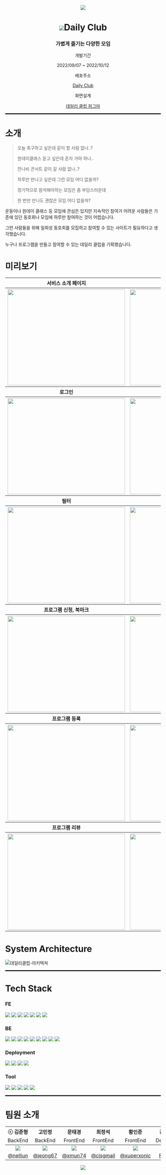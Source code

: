 <div align = center>
  <img src="https://capsule-render.vercel.app/api?type=waving&color=ff5100&height=300&section=header&text=Daily%20Club&fontSize=90&fontColor=fff" />
  <h1><img src="https://user-images.githubusercontent.com/67827456/194221057-51fe063c-4fa9-4d1c-82cd-69e29e209bc6.png">Daily Club</h1>
  <h3>가볍게 즐기는 다양한 모임</h3>
  <div>
    <p>개발기간</p>
    <p>2022/09/07 ~ 2022/10/12</p>
    <p>배포주소</p>
    <p><a href = "http://stackoverflow-bucket-codestates-5.s3-website.ap-northeast-2.amazonaws.com/">Daily Club</a></p>
    <p>화면설계</p>
    <p><a href = "https://www.figma.com/file/PhKVqtKmKgQRNA15qba5Iw/Untitled?node-id=275%3A630">데일리 클럽 피그마</a></p>
  </div>
</div>
  <hr style="border: solid 1px black;">
<div>
  <h1>소개</h1>
  <blockquote><p>오늘 축구하고 싶은데 같이 할 사람 없나..?</p>
  <p>원데이클래스 듣고 싶은데 혼자 가야 하나..</p>
  <p>잔나비 콘서트 같이 갈 사람 없나..?</p>
  <p>하루만 만나고 싶은데 그런 모임 어디 없을까?</p>
  <p>정기적으로 참석해야하는 모임은 좀 부담스러운데</p>
  <p>한 번만 만나도 괜찮은 모임 어디 없을까?</p></blockquote>
  <p>운동이나 원데이 클래스 등 모임에 관심은 있지만 지속적인 참여가 어려운 사람들은 기존에 있던 동호회나 모임에 하루만 참여하는 것이 어렵습니다.</p>
  <p>그런 사람들을 위해 일회성 동호회를 모집하고 참여할 수 있는 사이트가 필요하다고 생각했습니다.</p>
  <p>누구나 프로그램을 만들고 참여할 수 있는 데일리 클럽을 기획했습니다.</p>
  <h1>미리보기</h1>
  <table>
    <thead>
      <th>서비스 소개 페이지</th>
      <th>회원가입</th>
    </thead>
    <tr align="center">
      <th width = 500><img src = "https://user-images.githubusercontent.com/67827456/194467151-b8adc18d-af82-4c3f-8e80-35aff8a9cd9f.gif" width = 380 height = 310 /> 
      </th>
      <th width = 500><img src = "https://user-images.githubusercontent.com/67827456/194467098-2f603630-77bd-40ec-8710-26b507430c4b.gif" width = 380 height = 310 /> 
      </th>
    </tr>
    <thead>
      <th>로그인</th>
      <th>로그아웃</th>
    </thead>
    <tr align="center">
      <th width = 500><img src = "https://user-images.githubusercontent.com/67827456/194459995-00e84bac-17dc-404e-81d9-844f0e3fae78.gif" width = 380 height = 310 />         </th>
      <th width = 500><img src = "https://user-images.githubusercontent.com/67827456/194465958-20cdfa13-ce07-4d5e-92fd-6e9b71c281f7.gif" width = 380 height = 310 />         </th>
    </tr>
    <thead>
     <th>필터</th>
     <th>검색</th>
    </thead>
    <tr align="center">
     <th width = 500><img src = "https://user-images.githubusercontent.com/67827456/194466361-e73d15b2-c8a0-46f6-bc15-d7727ab11c1f.gif" width = 380 height = 310 />          </th>
     <th width = 500><img src = "https://user-images.githubusercontent.com/67827456/194466356-b8387bd9-259a-413f-b781-95bf3ce2563f.gif" width = 380 height = 310 />          </th>
    </tr>
    <thead>
  <th>프로그램 신청, 북마크</th>
  <th>프로그램 신청 최소 친절도</th>
 </thead>
    <tr align="center">
      <th width = 500><img src = "https://user-images.githubusercontent.com/67827456/194461263-b25166ba-19c0-45e4-9319-ee95048be57a.gif" width = 380 height = 310 /></th>
      <th width = 500><img src = "https://user-images.githubusercontent.com/67827456/194461265-d95ed947-218e-4b4c-9036-535b2d74d814.gif" width = 380 height = 310 /></th>
    </tr>
  <thead>
  <th>프로그램 등록</th>
  <th>프로그램 수정/삭제</th>
 </thead>
    <tr align="center">
      <th width = 500><img src = "https://user-images.githubusercontent.com/67827456/194460000-ce0a03c0-37fc-4213-b640-b1fbf6d79b88.gif" width = 380 height = 310 /></th>
      <th width = 500><img src = "https://user-images.githubusercontent.com/67827456/194460003-c8123e77-0f4d-44fe-a110-e61c01fe68c3.gif" width = 380 height = 310 /></th>
    </tr>
  <thead>
  <th>프로그램 리뷰</th>
  <th>프로필 수정</th>
 </thead>
    <tr align="center">
      <th width = 500><img src = "https://user-images.githubusercontent.com/67827456/194461259-2334c8b7-a9b6-40c9-9c97-37806049f528.gif" width = 380 height = 310 /></th>
      <th width = 500><img src = "https://user-images.githubusercontent.com/67827456/194466161-5bba38c7-ba35-4b84-ad03-4d1a26c73e69.gif" width = 380 height = 310 /></th>
    </tr>
  </table>
  
  # System Architecture
  ![데일리클럽-아키텍쳐](https://user-images.githubusercontent.com/77045939/194706673-13120051-210a-4fb0-9bd8-1dc7f6dd72ca.png)
 <br />
 
  <hr style="border: solid 1px black;">
  <h1>Tech Stack</h1>
  <div>
    <h3>FE</h3>
      <img src="https://img.shields.io/badge/TypeScript-3178C6?style=for-the-badge&logo=TypeScript&logoColor=white"/>
      <img src="https://img.shields.io/badge/React-000000?style=for-the-badge&logo=React&logoColor=61DAFB"/>
      <img src="https://img.shields.io/badge/React Router-CA4245?style=for-the-badge&logo=React Router&logoColor=white"/>
      <img src="https://img.shields.io/badge/Redux Toolkit-764ABC?style=for-the-badge&logo=Redux&logoColor=white"/>
      <img src="https://img.shields.io/badge/Axios-5A29E4?style=for-the-badge&logo=Axios&logoColor=white"/>
      <img src="https://img.shields.io/badge/styled－components-DB7093?style=for-the-badge&logo=styled-components&logoColor=white"/>
      <img src="https://img.shields.io/badge/Prettier-F7B93E?style=for-the-badge&logo=Prettier&logoColor=000000"/>
  </div>
  <div>
    <h3>BE</h3>
    <img src="https://img.shields.io/badge/JAVA-007396?style=for-the-badge&logo=Java&logoColor=white">
    <img src="https://img.shields.io/badge/Spring-6DB33F?style=for-the-badge&logo=Spring&logoColor=white">
    <img src="https://img.shields.io/badge/Spring Boot-6DB33F?style=for-the-badge&logo=Spring Boot&logoColor=white">
    <img src="https://img.shields.io/badge/Spring Data JPA-6DB33F?style=for-the-badge&logo=&logoColor=white">
    <img src="https://img.shields.io/badge/Spring Security-6DB33F?style=for-the-badge&logo=Spring Security&logoColor=white">
    <img src="https://img.shields.io/badge/JSON Web Tokens-000000?style=for-the-badge&logo=JSON Web Tokens&logoColor=white">
    <img src="https://img.shields.io/badge/MySQL-4479A1?style=for-the-badge&logo=MySQL&logoColor=white">
    <img src="https://img.shields.io/badge/Querydsl-0769AD?style=for-the-badge&logo=Querydsl&logoColor=white">
    <img src="https://img.shields.io/badge/Swagger-85EA2D?style=for-the-badge&logo=Swagger&logoColor=black">
  </div>
  <div>
    <h3>Deployment</h3>
      <img src="https://img.shields.io/badge/Amazon AWS-232F3E?style=for-the-badge&logo=AmazonAWS&logoColor=white"/>
      <img src="https://img.shields.io/badge/Amazon S3-569A31?style=for-the-badge&logo=AmazonS3&logoColor=white"/>
      <img src="https://img.shields.io/badge/Amazon EC2-FF9900?style=for-the-badge&logo=Amazon EC2&logoColor=white"/>
      <img src="https://img.shields.io/badge/Amazon RDS-527FFF?style=for-the-badge&logo=Amazon RDS&logoColor=white"/>
  </div>
  <div>
    <h3>Tool</h3>
      <img src="https://img.shields.io/badge/Slack-4A154B?style=for-the-badge&logo=Slack&logoColor=white"/>
      <img src="https://img.shields.io/badge/Notion-000000?style=for-the-badge&logo=Notion&logoColor=white"/>
      <img src="https://img.shields.io/badge/Figma-F24E1E?style=for-the-badge&logo=Figma&logoColor=white"/>
      <img src="https://img.shields.io/badge/Git-F05032?style=for-the-badge&logo=Git&logoColor=white"/>
      <img src="https://img.shields.io/badge/GitHub-181717?style=for-the-badge&logo=GitHub&logoColor=white"/>
  </div>
  <hr style="border: solid 1px black;">
  <h1>팀원 소개</h1>
  <div align = center>
    <table>
    <thead >
      <tr align="center">
        <th width = 200>ⓒ 김준형</th>
        <th width = 200>고민정</th>
        <th width = 200>문태경</th>
        <th width = 200>최정석</th>
        <th width = 200>황인준</th>
        <th width = 200>김유현</th>
      </tr>
      <tr align="center">
        <td>BackEnd</td>
        <td>BackEnd</td>
        <td>FrontEnd</td>
        <td>FrontEnd</td>
        <td>FrontEnd</td>
        <td>Designer</td>
      </tr>
    <tbody>
      <tr align="center">
        <td><img src="https://user-images.githubusercontent.com/67827456/194477188-800cef98-f184-464e-a0d6-81071361e9e2.png"/></td>
        <td><img src="https://user-images.githubusercontent.com/67827456/194483502-dbcabfb2-6190-45db-9594-4d8084dd6610.png"/></td>
        <td><img src="https://user-images.githubusercontent.com/67827456/194477192-c5bd2ec5-7cd2-4b9f-a7f9-a8724664d863.png"/></td>
        <td><img src="https://user-images.githubusercontent.com/67827456/194477183-b890b3e8-0a5f-43d7-a918-0d66df59a7c1.png"/></td>
        <td><img src="https://user-images.githubusercontent.com/67827456/194478253-323965f3-37b5-4fd0-b560-da8af949453f.png"/></td>
        <td><img src="https://user-images.githubusercontent.com/67827456/194478511-1e1c6cf7-a9c0-4dbe-b14d-ad7a7dc83d05.png"/></td>
      </tr>
      <tr align="center">
        <td><a href = "https://github.com/nelljun">@nelljun</a></td>
        <td><a href = "https://github.com/jeong67">@jeong67</a></td>
        <td><a href = "https://github.com/xmun74">@xmun74</a></td>
        <td><a href = "https://github.com/cjsgmail">@cjsgmail</a></td>
        <td><a href = "https://github.com/xuperxonic">@xuperxonic</a></td>
        <td><a href = "https://www.figma.com/file/PhKVqtKmKgQRNA15qba5Iw/Untitled?node-id=275%3A630">Figma</a></td>
      </tr>
    </tbody>
    </thead>
  </table>
 </div>
 <div align = center>
  <img src="https://capsule-render.vercel.app/api?type=waving&color=ff5100&height=150&section=footer&reversal=true&text=데일리%20클럽&fontSize=90&fontColor=fff"/>
 </div>
</div>
